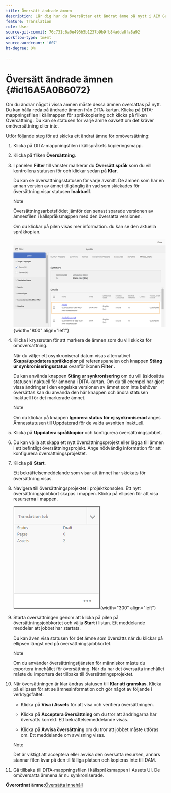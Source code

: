 ```yaml
---
title: Översätt ändrade ämnen
description: Lär dig hur du översätter ett ändrat ämne på nytt i AEM Guides.
feature: Translation
role: User
source-git-commit: 76c731c6a0e496b5b1237b9b9fb84adda8fa8a92
workflow-type: tm+mt
source-wordcount: '607'
ht-degree: 0%

---
```


# Översätt ändrade ämnen {#id16A5A0B6072}

Om du ändrar något i vissa ämnen måste dessa ämnen översättas på nytt. Du kan hålla reda på ändrade ämnen från DITA-kartan. Klicka på DITA-mappningsfilen i källmappen för språkkopiering och klicka på fliken Översättning. Du kan se statusen för varje ämne oavsett om det kräver omöversättning eller inte.

Utför följande steg för att skicka ett ändrat ämne för omöversättning:

1. Klicka på DITA-mappningsfilen i källspråkets kopieringsmapp.

1. Klicka på fliken **Översättning**.

1. I panelen **Filter** till vänster markerar du **Översätt språk** som du vill kontrollera statusen för och klickar sedan på **Klar**.

   Du kan se översättningsstatusen för varje avsnitt. De ämnen som har en annan version av ämnet tillgänglig än vad som skickades för översättning visar statusen **Inaktuell**.

   >[!NOTE]
   >
   > Översättningsarbetsflödet jämför den senast sparade versionen av ämnesfilen i källspråksmappen med den översatta versionen.

   Om du klickar på pilen visas mer information. du kan se den aktuella språkkopian.

   ![](images/out-of-sync-uuid.png){width="800" align="left"}

1. Klicka i kryssrutan för att markera de ämnen som du vill skicka för omöversättning.

   När du väljer ett osynkroniserat datum visas alternativet **Skapa/uppdatera språkkopior** på referenspanelen och knappen **Stäng ur synkroniseringsstatus** ovanför ikonen **Filter** .

   Du kan använda knappen **Stäng ur synkronisering** om du vill åsidosätta statusen Inaktuell för ämnena i DITA-kartan. Om du till exempel har gjort vissa ändringar i den engelska versionen av ämnet som inte behöver översättas kan du använda den här knappen och ändra statusen Inaktuell för det markerade ämnet.

   >[!NOTE]
   >
   > Om du klickar på knappen **Ignorera status för ej synkroniserad** anges Ämnesstatusen till Uppdaterad för de valda avsnitten Inaktuell.

1. Klicka på **Uppdatera språkkopior** och konfigurera översättningsjobbet.

1. Du kan välja att skapa ett nytt översättningsprojekt eller lägga till ämnen i ett befintligt översättningsprojekt. Ange nödvändig information för att konfigurera översättningsprojektet.

1. Klicka på **Start**.

   Ett bekräftelsemeddelande som visar att ämnet har skickats för översättning visas.

1. Navigera till översättningsprojektet i projektkonsolen. Ett nytt översättningsjobbkort skapas i mappen. Klicka på ellipsen för att visa resurserna i mappen.

   ![](images/incremental-job.PNG){width="300" align="left"}

1. Starta översättningen genom att klicka på pilen på översättningsjobbkortet och välja **Start** i listan. Ett meddelande meddelar att jobbet har startats.

   Du kan även visa statusen för det ämne som översätts när du klickar på ellipsen längst ned på översättningsjobbkortet.

   >[!NOTE]
   >
   > Om du använder översättningstjänsten för människor måste du exportera innehållet för översättning. När du har det översatta innehållet måste du importera det tillbaka till översättningsprojektet.

1. När översättningen är klar ändras statusen till **Klar att granskas**. Klicka på ellipsen för att se ämnesinformation och gör något av följande i verktygsfältet:

   - Klicka på **Visa i Assets** för att visa och verifiera översättningen.

   - Klicka på **Acceptera översättning** om du tror att ändringarna har översatts korrekt. Ett bekräftelsemeddelande visas.

   - Klicka på **Avvisa översättning** om du tror att jobbet måste utföras om. Ett meddelande om avvisning visas.

   >[!NOTE]
   >
   > Det är viktigt att acceptera eller avvisa den översatta resursen, annars stannar filen kvar på den tillfälliga platsen och kopieras inte till DAM.

1. Gå tillbaka till DITA-mappningsfilen i källspråksmappen i Assets UI. De omöversatta ämnena är nu synkroniserade.


**Överordnat ämne:**[&#x200B;Översätta innehåll](translation.md)
